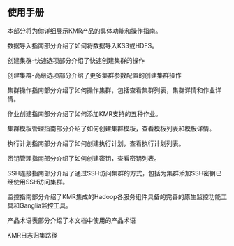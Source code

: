 ## 使用手册

本部分将为你详细展示KMR产品的具体功能和操作指南。

数据导入指南部分介绍了如何将数据导入KS3或HDFS。

创建集群-快速选项部分介绍了快速创建集群的操作

创建集群-高级选项部分介绍了更多集群参数配置的创建集群操作

集群操作指南部分介绍了如何操作集群，包括查看集群列表，集群详情和作业详情。

作业创建指南部分介绍了如何添加KMR支持的五种作业。

集群模板管理指南部分介绍了如何创建集群模板，查看模板列表和模板详情。

执行计划指南部分介绍了如何创建执行计划，查看执行计划列表。

密钥管理指南部分介绍了如何创建密钥，查看密钥列表。

SSH连接指南部分介绍了通过SSH访问集群的方式，包括为集群添加SSH密钥已经使用SSH访问集群。

监控指南部分介绍了KMR集成的Hadoop各服务组件具备的完善的原生监控功能工具和Ganglia监控工具。

产品术语表部分介绍了本文档中使用的产品术语

KMR日志归集路径
